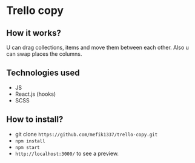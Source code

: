 # Trello copy
## How it works?
U can drag collections, items and move them between each other. Also u can swap places the columns.
## Technologies used
* JS
* React.js (hooks)
* SCSS
## How to install?
* git clone ```https://github.com/mefik1337/trello-copy.git```
* ```npm install```
* ```npm start```
* ```http://localhost:3000/``` to see a preview.

